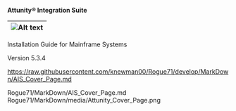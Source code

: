 
  **Attunity® Integration Suite**







| ![Alt text](media/﻿Attunity_Cover_Page.png?raw=true)      |
|-------------------------------------------------------------------------------|

  Installation Guide for Mainframe Systems
  
  Version 5.3.4


https://raw.githubusercontent.com/knewman00/Rogue71/develop/MarkDown/AIS_Cover_Page.md

Rogue71/MarkDown/AIS_Cover_Page.md
Rogue71/MarkDown/media/Attunity_Cover_Page.png